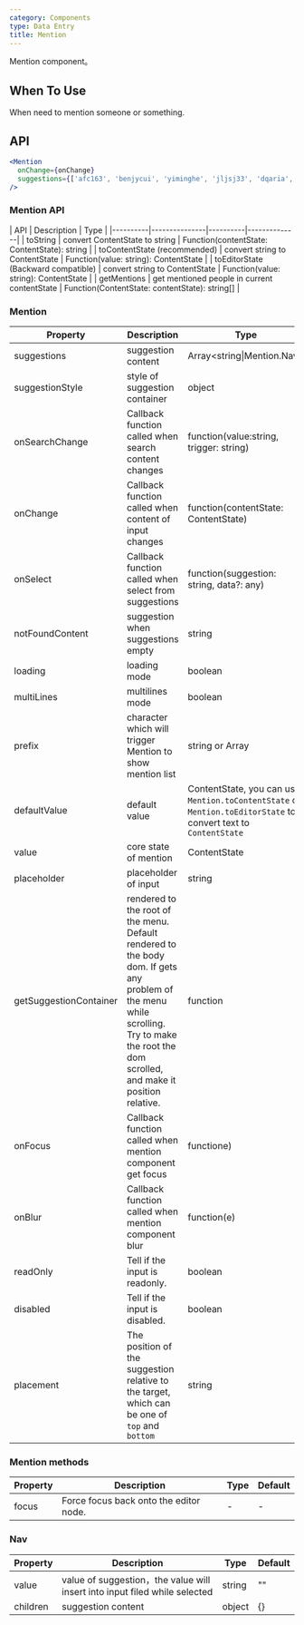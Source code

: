 ```yaml
---
category: Components
type: Data Entry
title: Mention
---
```


Mention component。

## When To Use

When need to mention someone or something.

## API

```jsx
<Mention
  onChange={onChange}
  suggestions={['afc163', 'benjycui', 'yiminghe', 'jljsj33', 'dqaria', 'RaoHai']}
/>
```

### Mention API

| API     | Description           | Type     |
|----------|---------------|----------|--------------|
| toString    | convert ContentState to string | Function(contentState: ContentState): string |
| toContentState (recommended)    | convert string to ContentState | Function(value: string): ContentState |
| toEditorState (Backward compatible)    | convert string to ContentState | Function(value: string): ContentState |
| getMentions    | get mentioned people in current contentState | Function(ContentState: contentState): string[] |


### Mention

| Property     | Description          | Type     | Default       |
|----------|---------------|----------|--------------|
| suggestions    | suggestion content | Array<string\|Mention.Nav> | [] |
| suggestionStyle | style of suggestion container | object | {} |
| onSearchChange | Callback function called when search content changes | function(value:string, trigger: string) | [] |
| onChange | Callback function called when content of input changes | function(contentState: ContentState) | null |
| onSelect | Callback function called when select from suggestions | function(suggestion: string, data?: any) | null |
| notFoundContent| suggestion when suggestions empty | string | '无匹配结果，轻敲空格完成输入' |
| loading | loading mode | boolean | false |
| multiLines | multilines mode | boolean | false |
| prefix | character which will trigger Mention to show mention list | string or Array<string> | '@' |
| defaultValue | default value | ContentState, you can use `Mention.toContentState` or `Mention.toEditorState` to convert text to `ContentState` | null |
| value | core state of mention | ContentState | null |
| placeholder | placeholder of input | string | null |
| getSuggestionContainer | rendered to the root of the menu. Default rendered to the body dom. If gets any problem of the menu while scrolling. Try to make the root the dom scrolled, and make it position relative.  | function | () => document.body |
| onFocus | Callback function called when mention component get focus |  functione) | null |
| onBlur | Callback function called when mention component blur | function(e) | null |
| readOnly | Tell if the input is readonly. | boolean | false |
| disabled | Tell if the input is disabled. | boolean | false |
| placement | The position of the suggestion relative to the target, which can be one of `top` and `bottom` | string | 'bottom'. |

### Mention methods

| Property     | Description          | Type     | Default       |
|----------|---------------|----------|--------------|
| focus | Force focus back onto the editor node. |  - | - |

### Nav

| Property     | Description           | Type     | Default       |
|----------|---------------|----------|--------------|
| value    | value of suggestion，the value will insert into input filed while selected | string | "" |
| children | suggestion content | object | {} |
